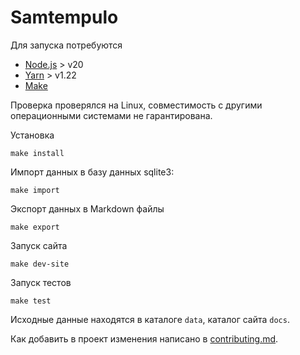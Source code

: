 # Samtempulo

Для запуска потребуются

* [Node.js](https://nodejs.org/en) > v20
* [Yarn](https://yarnpkg.com/) > v1.22
* [Make](https://www.gnu.org/software/make/manual/)

Проверка проверялся на Linux, совместимость с другими операционными системами не гарантирована.

Установка

```
make install
```

Импорт данных в базу данных sqlite3:

```
make import
```

Экспорт данных в Markdown файлы

```
make export
```

Запуск сайта

```
make dev-site
```

Запуск тестов

```
make test
```

Исходные данные находятся в каталоге `data`, каталог сайта `docs`.

Как добавить в проект изменения написано в [contributing.md](contributing.md).